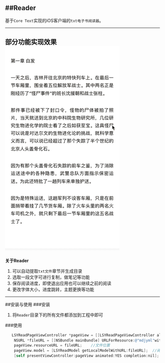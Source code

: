 ##Reader
---
基于`Core Text`实现的iOS客户端的`txt电子书阅读器`。

---
**部分功能实现效果**</br>
![](https://github.com/GGGHub/Reader/blob/master/LSYReader/demo.gif "部分功能")<br>
---

**关于Reader**</br>

1. 可以自动提取`txt文件`章节并生成目录
2. 选取一段文字可进行复制，做笔记等功能
3. 保存阅读进度，即使退出应用也可以继续之前的阅读
4. 更改字体大小，进度跳转，主题更换等功能

---

##安装与使用
###安装
1. 将`Reader`目录下的所有文件都添加到工程中即可

###使用
```objective-c
   LSYReadPageViewController *pageView = [[LSYReadPageViewController alloc] init];
    NSURL *fileURL = [[NSBundle mainBundle] URLForResource:@"mdjyml"withExtension:@"txt"];
    pageView.resourceURL = fileURL;    //文件位置
    pageView.model = [LSYReadModel getLocalModelWithURL:fileURL];  //阅读模型
    [self presentViewController:pageView animated:YES completion:nil];
```
